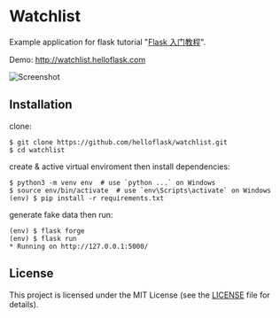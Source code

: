 # Watchlist

Example application for flask tutorial "[Flask 入门教程](https://helloflask.com/book/3)".

Demo: http://watchlist.helloflask.com

![Screenshot](https://helloflask.com/screenshots/watchlist.png)


## Installation

clone:
```
$ git clone https://github.com/helloflask/watchlist.git
$ cd watchlist
```
create & active virtual enviroment then install dependencies:
```
$ python3 -m venv env  # use `python ...` on Windows
$ source env/bin/activate  # use `env\Scripts\activate` on Windows
(env) $ pip install -r requirements.txt
```

generate fake data then run:
```
(env) $ flask forge
(env) $ flask run
* Running on http://127.0.0.1:5000/
```


## License

This project is licensed under the MIT License (see the
[LICENSE](LICENSE) file for details).
